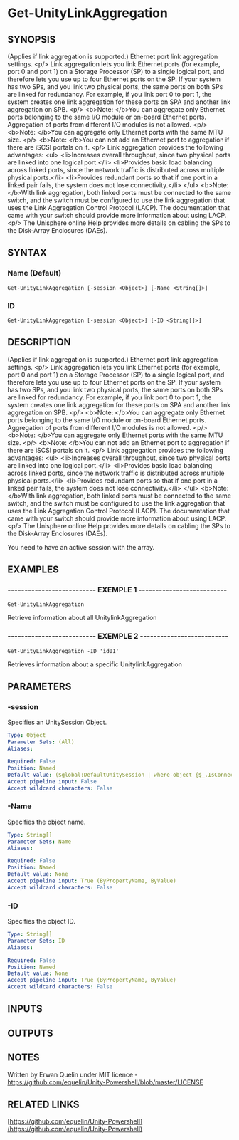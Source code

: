 # Get-UnityLinkAggregation

## SYNOPSIS
(Applies if link aggregation is supported.) Ethernet port link aggregation settings.
\<p/\> Link aggregation lets you link Ethernet ports (for example, port 0 and port 1) on a Storage Processor (SP) to a single logical port, and therefore lets you use up to four Ethernet ports on the SP.
If your system has two SPs, and you link two physical ports, the same ports on both SPs are linked for redundancy.
For example, if you link port 0 to port 1, the system creates one link aggregation for these ports on SPA and another link aggregation on SPB.
\<p/\> \<b\>Note: \</b\>You can aggregate only Ethernet ports belonging to the same I/O module or on-board Ethernet ports.
Aggregation of ports from different I/O modules is not allowed.
\<p/\> \<b\>Note: \</b\>You can aggregate only Ethernet ports with the same MTU size.
\<p/\> \<b\>Note: \</b\>You can not add an Ethernet port to aggregation if there are iSCSI portals on it.
\<p/\> Link aggregation provides the following advantages: \<ul\> \<li\>Increases overall throughput, since two physical ports are linked into one logical port.\</li\> \<li\>Provides basic load balancing across linked ports, since the network traffic is distributed across multiple physical ports.\</li\> \<li\>Provides redundant ports so that if one port in a linked pair fails, the system does not lose connectivity.\</li\> \</ul\> \<b\>Note: \</b\>With link aggregation, both linked ports must be connected to the same switch, and the switch must be configured to use the link aggregation that uses the Link Aggregation Control Protocol (LACP).
The documentation that came with your switch should provide more information about using LACP.
\<p/\> The Unisphere online Help provides more details on cabling the SPs to the Disk-Array Enclosures (DAEs).

## SYNTAX

### Name (Default)
```
Get-UnityLinkAggregation [-session <Object>] [-Name <String[]>]
```

### ID
```
Get-UnityLinkAggregation [-session <Object>] [-ID <String[]>]
```

## DESCRIPTION
(Applies if link aggregation is supported.) Ethernet port link aggregation settings.
\<p/\> Link aggregation lets you link Ethernet ports (for example, port 0 and port 1) on a Storage Processor (SP) to a single logical port, and therefore lets you use up to four Ethernet ports on the SP.
If your system has two SPs, and you link two physical ports, the same ports on both SPs are linked for redundancy.
For example, if you link port 0 to port 1, the system creates one link aggregation for these ports on SPA and another link aggregation on SPB.
\<p/\> \<b\>Note: \</b\>You can aggregate only Ethernet ports belonging to the same I/O module or on-board Ethernet ports.
Aggregation of ports from different I/O modules is not allowed.
\<p/\> \<b\>Note: \</b\>You can aggregate only Ethernet ports with the same MTU size.
\<p/\> \<b\>Note: \</b\>You can not add an Ethernet port to aggregation if there are iSCSI portals on it.
\<p/\> Link aggregation provides the following advantages: \<ul\> \<li\>Increases overall throughput, since two physical ports are linked into one logical port.\</li\> \<li\>Provides basic load balancing across linked ports, since the network traffic is distributed across multiple physical ports.\</li\> \<li\>Provides redundant ports so that if one port in a linked pair fails, the system does not lose connectivity.\</li\> \</ul\> \<b\>Note: \</b\>With link aggregation, both linked ports must be connected to the same switch, and the switch must be configured to use the link aggregation that uses the Link Aggregation Control Protocol (LACP).
The documentation that came with your switch should provide more information about using LACP.
\<p/\> The Unisphere online Help provides more details on cabling the SPs to the Disk-Array Enclosures (DAEs).
 
You need to have an active session with the array.

## EXAMPLES

### -------------------------- EXEMPLE 1 --------------------------
```
Get-UnityLinkAggregation
```

Retrieve information about all UnitylinkAggregation

### -------------------------- EXEMPLE 2 --------------------------
```
Get-UnityLinkAggregation -ID 'id01'
```

Retrieves information about a specific UnitylinkAggregation

## PARAMETERS

### -session
Specifies an UnitySession Object.

```yaml
Type: Object
Parameter Sets: (All)
Aliases: 

Required: False
Position: Named
Default value: ($global:DefaultUnitySession | where-object {$_.IsConnected -eq $true})
Accept pipeline input: False
Accept wildcard characters: False
```

### -Name
Specifies the object name.

```yaml
Type: String[]
Parameter Sets: Name
Aliases: 

Required: False
Position: Named
Default value: None
Accept pipeline input: True (ByPropertyName, ByValue)
Accept wildcard characters: False
```

### -ID
Specifies the object ID.

```yaml
Type: String[]
Parameter Sets: ID
Aliases: 

Required: False
Position: Named
Default value: None
Accept pipeline input: True (ByPropertyName, ByValue)
Accept wildcard characters: False
```

## INPUTS

## OUTPUTS

## NOTES
Written by Erwan Quelin under MIT licence - https://github.com/equelin/Unity-Powershell/blob/master/LICENSE

## RELATED LINKS

[https://github.com/equelin/Unity-Powershell](https://github.com/equelin/Unity-Powershell)

